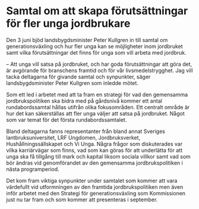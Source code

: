 # Samtal om att skapa förutsättningar för fler unga jordbrukare

Den 3 juni bjöd landsbygdsminister Peter Kullgren in till samtal om generationsväxling och hur fler unga kan se möjligheter inom jordbruket samt vilka förutsättningar det finns för unga som vill arbeta med jordbruk.

– Att unga vill satsa på jordbruket, och har goda förutsättningar att göra det, är avgörande för branschens framtid och för vår livsmedelstrygghet. Jag vill tacka deltagarna för givande samtal och synpunkter, säger landsbygdsminister Peter Kullgren som inledde mötet.

Som ett led i arbetet med att ta fram en strategi för vad den gemensamma jordbrukspolitiken ska bidra med på gårdsnivå kommer ett antal rundabordssamtal hållas utifrån olika fokusområden. Ett centralt område är hur det kan säkerställas att fler unga väljer att satsa på jordbruket. Något som var temat för det första rundabordssamtalet.

Bland deltagarna fanns representanter från bland annat Sveriges lantbruksuniversitet, LRF Ungdomen, Jordbruksverket, Hushållningssällskapet och Vi Unga. Några frågor som diskuterades var vilka karriärvägar som finns, vad som kan göras för att underlätta för att unga ska få tillgång till mark och kapital liksom sociala villkor samt vad som bör ändras vid genomförandet av den gemensamma jordbrukspolitiken i nästa programperiod.

Det kom fram viktiga synpunkter under samtalet som kommer att vara värdefullt vid utformningen av den framtida jordbrukspolitiken men även inför arbetet med den Strategi för generationsväxling som Kommissionen just nu tar fram och som kommer att presenteras i september.
